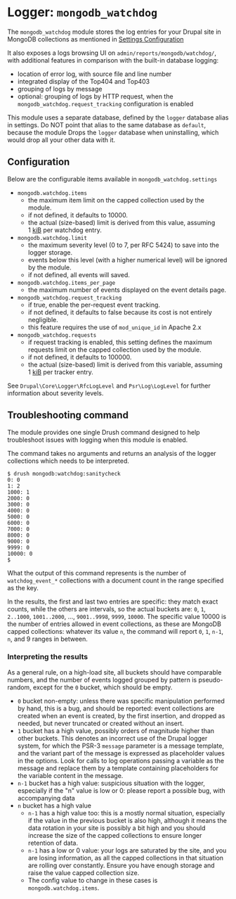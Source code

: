 # Logger: `mongodb_watchdog`

The `mongodb_watchdog` module stores the log entries for your Drupal site
in MongoDB collections as mentioned in
[Settings Configuration](../../install#settings-configuration)

It also exposes a logs browsing UI on `admin/reports/mongodb/watchdog/`,
with additional features in comparison with the built-in database logging:

- location of error log, with source file and line number
- integrated display of the Top404 and Top403
- grouping of logs by message
- optional: grouping of logs by HTTP request, when the `mongodb_watchdog.request_tracking`
  configuration is enabled

This module uses a separate database, defined by the `logger` database alias in
settings. Do NOT point that alias to the same database as `default`, because the
module Drops the `logger` database when uninstalling, which would drop all your
other data with it.


## Configuration

Below are the configurable items available in `mongodb_watchdog.settings`

* `mongodb.watchdog.items`
    * the maximum item limit on the capped collection used by the module.
    * if not defined, it defaults to 10000.
    * the actual (size-based) limit is derived from this value, assuming
      1&nbsp;[kiB][kiBwiki] per watchdog entry.
* `mongodb.watchdog.limit`
    * the maximum severity level (0 to 7, per RFC 5424) to save into the logger
      storage.
    * events below this level (with a higher numerical level) will be ignored by
      the module.
    * if not defined, all events will saved.
* `mongodb.watchdog.items_per_page`
    * the maximum number of events displayed on the event details page.
* `mongodb_watchdog.request_tracking`
    * if true, enable the per-request event tracking.
    * if not defined, it defaults to false because its cost is not entirely
      negligible.
    * this feature requires the use of `mod_unique_id` in Apache 2.x
* `mongodb_watchdog.requests`
    * if request tracking is enabled, this setting defines the maximum requests
      limit on the capped collection used by the module.
    * if not defined, it defaults to 100000.
    * the actual (size-based) limit is derived from this variable, assuming
      1&nbsp;[kiB][kiBwiki] per tracker entry.

See `Drupal\Core\Logger\RfcLogLevel` and `Psr\Log\LogLevel` for further
information about severity levels.

[kiBwiki]: https://en.wikipedia.org/wiki/Kibibyte

## Troubleshooting command

The module provides one single Drush command designed to help troubleshoot issues with
logging when this module is enabled.

The command takes no arguments and returns an analysis of the logger collections
which needs to be interpreted.

    $ drush mongodb:watchdog:sanitycheck
    0: 0
    1: 2
    1000: 1
    2000: 0
    3000: 0
    4000: 0
    5000: 0
    6000: 0
    7000: 0
    8000: 0
    9000: 0
    9999: 0
    10000: 0
    $

What the output of this command represents is the number of `watchdog_event_*`
collections with a document count in the range specified as the key.

In the results, the first and last two entries are specific: they match exact
counts, while the others are intervals, so the actual buckets are: `0`, `1`,
`2..1000`, `1001..2000`, ..., `9001..9998`, `9999`, `10000`. The specific
value 10000 is the number of entries allowed in event collections, as these are
MongoDB capped collections: whatever its value `n`, the command will report
`0`, `1`, `n-1`, `n`, and 9 ranges in between.


### Interpreting the results

As a general rule, on a high-load site, all buckets should have comparable
numbers, and the number of events logged grouped by pattern is pseudo-random,
except for the `0` bucket, which should be empty.

* `0` bucket non-empty: unless there was specific manipulation performed by
  hand, this is a bug, and should be reported: event collections are created
  when an event is created, by the first insertion, and dropped as needed, but
  never truncated or created without an insert.
* `1` bucket has a high value, possibly orders of magnitude higher than other
  buckets. This denotes an incorrect use of the Drupal logger system, for which
  the PSR-3 `message` parameter is a message template, and the variant part of
  the message is expressed as placeholder values in the options. Look for calls
  to log operations passing a variable as the message and replace them by a
  template containing placeholders for the variable content in the message.
* `n-1` bucket has a high value: suspicious situation with the logger,
  especially if the "n" value is low or 0: please report a possible bug, with
  accompanying data
* `n` bucket has a high value
    * `n-1` has a high value too: this is a mostly  normal situation,
      especially if the value in the previous bucket is also high, although it
      means the data rotation in your site is possibly a bit high and you should
      increase the size of the capped collections to ensure longer retention of
      data.
    * `n-1` has a low or 0 value: your logs are saturated by the site, and you
      are losing information, as all the capped collections in that situation
      are rolling over constantly. Ensure you have enough storage and raise the
      value capped collection size.
    * The config value to change in these cases is `mongodb.watchdog.items`.
